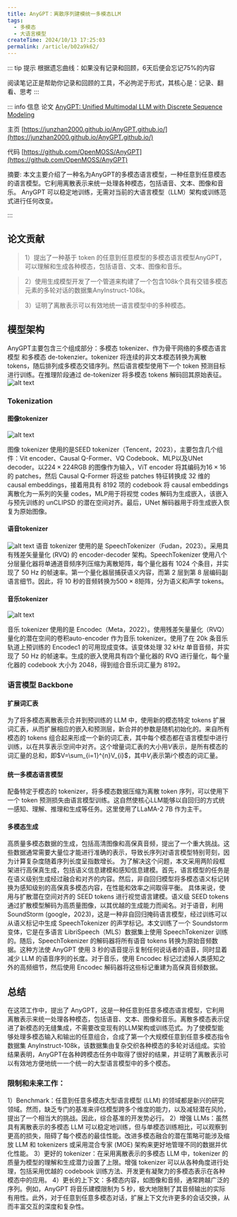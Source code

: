 ```yaml
---
title: AnyGPT：离散序列建模统一多模态LLM
tags:
  - 多模态
  - 大语言模型
createTime: 2024/10/13 17:25:03
permalink: /article/b02a9k62/
---
```

::: tip 提示
根据遗忘曲线：如果没有记录和回顾，6天后便会忘记75%的内容

阅读笔记正是帮助你记录和回顾的工具，不必拘泥于形式，其核心是：记录、翻看、思考
:::

::: info 信息
论文 [AnyGPT: Unified Multimodal LLM with Discrete Sequence Modeling](https://arxiv.org/pdf/2402.12226)     

主页 [https://junzhan2000.github.io/AnyGPT.github.io/](https://junzhan2000.github.io/AnyGPT.github.io/)

代码 [https://github.com/OpenMOSS/AnyGPT](https://github.com/OpenMOSS/AnyGPT)

摘要: 本文主要介绍了一种名为AnyGPT的多模态语言模型，一种任意到任意模态的语言模型。它利用离散表示来统一处理各种模态，包括语音、文本、图像和音乐。 AnyGPT 可以稳定地训练，无需对当前的大语言模型（LLM）架构或训练范式进行任何改变。

:::

## 论文贡献
> 1）提出了一种基于 token 的任意到任意模型的多模态语言模型AnyGPT，可以理解和生成各种模态，包括语音、文本、图像和音乐。

> 2）使用生成模型开发了一个管道来构建了一个包含108k个具有交错多模态元素的多轮对话的数据集AnyInstruct-108k。

> 3）证明了离散表示可以有效地统一语言模型中的多种模态。

## 模型架构
AnyGPT主要包含三个组成部分：多模态 tokenizer、作为骨干网络的多模态语言模型 和多模态 de-tokenzier。tokenizer 将连续的非文本模态转换为离散 tokens，随后排列成多模态交错序列。然后语言模型使用下一个 token 预测目标进行训练。在推理阶段通过 de-tokenizer 将多模态 tokens 解码回其原始表征。
![alt text](pic/anygpt_1.png)

### Tokenization

#### 图像tokenizer
![alt text](pic/anygpt_2.png)

图像 tokenizer 使用的是SEED tokenizer（Tencent，2023），主要包含几个组件：Vit encoder、Causal Q-Former、VQ Codebook、MLP以及UNet decoder。以$224\times 224$RGB 的图像作为输入，ViT encoder 将其编码为$16\times 16$的 patches，然后 Causal Q-Former 将这些 patches 特征转换成 32 维的 causal embeddings，接着用具有 8192 项的 codebook 将 causal embeddings 离散化为一系列的矢量 codes，MLP用于将视觉 codes 解码为生成嵌入，该嵌入与预先训练的 unCLIPSD 的潜在空间对齐。最后，UNet 解码器用于将生成嵌入恢复为原始图像。

#### 语音tokenizer
![alt text](pic/anygpt_3.png)
语音 tokenizer 使用的是 SpeechTokenizer（Fudan，2023）。采用具有残差矢量量化 (RVQ) 的 encoder-decoder 架构。SpeechTokenizer 使用八个分层量化器将单通道音频序列压缩为离散矩阵，每个量化器有 1024 个条目，并实现了 50 Hz 的帧速率。第一个量化器层捕获语义内容，而第 2 层到第 8 层编码副语言细节。因此，将 10 秒的音频转换为$500\times 8$矩阵，分为语义和声学 tokens。


#### 音乐tokenizer
![alt text](pic/anygpt_4.png)

音乐 tokenizer 使用的是 Encodec（Meta，2022）。使用残差矢量量化（RVQ）量化的潜在空间的卷积auto-encoder 作为音乐 tokenizer。使用了在 20k 条音乐轨道上预训练的 Encodec1 的可用现成变体。该变体处理 32 kHz 单音音频，并实现了 50 Hz 的帧速率。生成的嵌入使用具有四个量化器的 RVQ 进行量化，每个量化器的 codebook 大小为 2048，得到组合音乐词汇量为 8192。

### 语言模型 Backbone

#### 扩展词汇表
为了将多模态离散表示合并到预训练的 LLM 中，使用新的模态特定 tokens 扩展词汇表，从而扩展相应的嵌入和预测层，新合并的参数是随机初始化的。来自所有模态的 tokens 组合起来形成一个新的词汇表，其中每个模态都在语言模型中进行训练，以在共享表示空间中对齐。这个增量词汇表的大小用$V$表示，是所有模态的词汇量的总和，即$V=\sum_{i=1}^{n}V_{i}$，其中$V_i$表示第$i$个模态的词汇量。

#### 统一多模态语言模型
配备特定于模态的 tokenizer，将多模态数据压缩为离散 token 序列，可以使用下一个 token 预测损失由语言模型训练。这自然使核心LLM能够以自回归的方式统一感知、理解、推理和生成等任务。这里使用了LLaMA-2 7B 作为主干。

#### 多模态生成
高质量多模态数据的生成，包括高清图像和高保真音频，提出了一个重大挑战。这些数据通常需要大量位才能进行准确的表示，导致长序列对语言模型特别苛刻，因为计算复杂度随着序列长度呈指数增长。
为了解决这个问题，本文采用两阶段框架进行高保真生成，包括语义信息建模和感知信息建模。首先，语言模型的任务是在语义级别生成经过融合和对齐的内容。然后，非自回归模型将多模态语义标记转换为感知级别的高保真多模态内容，在性能和效率之间取得平衡。
具体来说，使用与扩散潜在空间对齐的 SEED tokens 进行视觉语言建模。语义级 SEED tokens 通过扩散模型解码为高质量图像，以其优越的生成能力而闻名。对于语音，利用 SoundStorm (google，2023)，这是一种非自回归掩码语言模型，经过训练可以从语义标记中生成 SpeechTokenizer 的声学标记。本文训练了一个 Soundstorm 变体，它是在多语言 LibriSpeech（MLS）数据集上使用 SpeechTokenizer 训练的。随后，SpeechTokenizer 的解码器将所有语音 tokens 转换为原始音频数据。这种方法使 AnyGPT 使用 3 秒的语音提示复制任何说话者的语音，同时显着减少 LLM 的语音序列的长度。对于音乐，使用 Encodec 标记过滤掉人类感知之外的高频细节，然后使用 Encodec 解码器将这些标记重建为高保真音频数据。

## 总结
在这项工作中，提出了 AnyGPT，这是一种任意到任意多模态语言模型，它利用离散表示来统一处理各种模态，包括语音、文本、图像和音乐。离散多模态表示促进了新模态的无缝集成，不需要改变现有的LLM架构或训练范式。为了使模型能够处理多模态输入和输出的任意组合，合成了第一个大规模任意到任意多模态指令数据集 AnyInstruct-108k，该数据集由复杂交织各种模态的多轮对话组成。实验结果表明，AnyGPT在各种跨模态任务中取得了很好的结果，并证明了离散表示可以有效地方便地统一一个统一的大型语言模型中的多个模态。
### 限制和未来工作：
1）Benchmark：任意到任意多模态大型语言模型 (LLM) 的领域都是新兴的研究领域。然而，缺乏专门的基准来评估模型跨多个维度的能力，以及减轻潜在风险，提出了一个相当大的挑战。因此，综合基准的开发势必行。
2）增强 LLMs：虽然具有离散表示的多模态 LLM 可以稳定地训练，但与单模态训练相比，可以观察到更高的损失，阻碍了每个模态的最佳性能。改进多模态融合的潜在策略可能涉及缩放 LLM 和 tokenizers 或采用混合专家 (MOE) 架构来更好地管理不同的数据并优化性能。
3）更好的 tokenizer：在采用离散表示的多模态 LLM 中，tokenizer 的质量为模型的理解和生成潜力设置了上限。增强 tokenizer 可以从各种角度进行处理，包括采用优越的 codebook 训练方法、开发更有凝聚力的多模态表示在各种模态中的应用。
4）更长的上下文：多模态内容，如图像和音频，通常跨越广泛的序列。例如，AnyGPT 将音乐建模限制为 5 秒，极大地限制了其音频输出的实际有用性。此外，对于任意到任意多模态对话，扩展上下文允许更多的会话交换，从而丰富交互的深度和复杂性。

